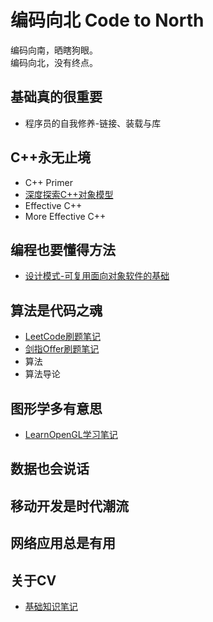 # 编码向北 Code to North

编码向南，晒瞎狗眼。  
编码向北，没有终点。

## 基础真的很重要

- 程序员的自我修养-链接、装载与库

## C++永无止境

- C++ Primer
- [深度探索C++对象模型](./InsideCppObjectModel/Readme.md)
- Effective C++
- More Effective C++

## 编程也要懂得方法

- [设计模式-可复用面向对象软件的基础](./DesignPatterns/Readme.md)

## 算法是代码之魂

- [LeetCode刷题笔记](./Leetcode/Readme.md)
- [剑指Offer刷题笔记](./SwordToOffer/Readme.md)
- 算法
- 算法导论

## 图形学多有意思

- [LearnOpenGL学习笔记](./LearnOpenGL/Readme.md)

## 数据也会说话

## 移动开发是时代潮流

## 网络应用总是有用

## 关于CV

- [基础知识笔记](./aboutCV/Readme.md)
